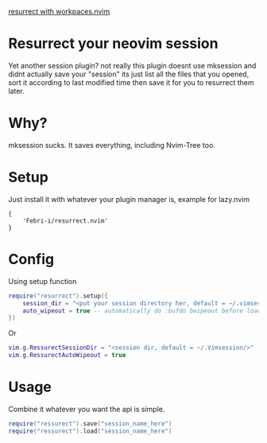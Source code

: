 [resurrect with workpaces.nvim](https://i.imgur.com/bTKtA7v.gif)

# Resurrect your neovim session

Yet another session plugin? not really this plugin doesnt use mksession and didnt actually save your "session" its just list all the files that you opened, sort it according to last modified time then save it for you to resurrect them later.

# Why?

mksession sucks. It saves everything, including Nvim-Tree too.

# Setup

Just install it with whatever your plugin manager is, example for lazy.nvim

```
{
    'Febri-i/resurrect.nvim'
}

```

# Config

Using setup function

```lua
require("resurrect").setup({
    session_dir = "<put your session directory her, default = ~/.vimsession/>",
    auto_wipeout = true -- automatically do :bufdo bwipeout before loading session
})
```
Or
```lua
vim.g.RessurectSessionDir = "<session dir, default = ~/.Vimsession/>"
vim.g.RessurectAutoWipeout = true
```

# Usage
Combine it whatever you want the api is simple.
```lua
require("ressurect").save("session_name_here")
require("ressurect").load("session_name_here")
```
